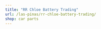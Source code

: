 ```yaml
---
title: "RR Chloe Battery Trading"
url: /las-pinas/rr-chloe-battery-trading/
shop: car parts
---
```

